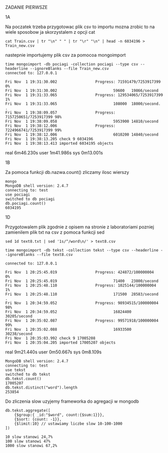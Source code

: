 ZADANIE PIERWSZE

1A

Na poczatek trzeba przygotowac plik csv to importu mozna zrobic to na wiele sposobow ja skorzystalem z opcji cat 
```
cat Train.csv | tr "\n" " " | tr "\r" "\n" | head -n 6034196 > Train_new.csv
```
nastepnie importujemy plik csv za pomocoa mongoimport 
```
time mongoimport -db pociagi -collection pociagi --type csv --headerline --ignoreBlanks --file Train_new.csv
connected to: 127.0.0.1
```
```
Fri Nov  1 19:31:30.002                 Progress: 71591479/7253917399   0%
Fri Nov  1 19:31:30.002                         59600   19866/second
Fri Nov  1 19:31:33.065                 Progress: 129534065/7253917399  1%
Fri Nov  1 19:31:33.065                         108000  18000/second.
.            
Fri Nov  1 19:38:09.057                 Progress: 7157250651/7253917399 98%
Fri Nov  1 19:38:09.058                         5953900 14810/second
Fri Nov  1 19:38:12.006                 Progress: 7224966741/7253917399 99%
Fri Nov  1 19:38:12.006                         6010200 14840/second
Fri Nov  1 19:38:13.205 check 9 6034196
Fri Nov  1 19:38:13.413 imported 6034195 objects
```
real    6m46.230s
user    1m41.986s
sys     0m13.001s



1B

Za pomoca funkcji db.nazwa.count() zliczamy ilosc wierszy
```
mongo
MongoDB shell version: 2.4.7
connecting to: test
use pociagi
switched to db pociagi
db.pociagi.count()
6034195
```



1D

Przygotowalem plik zgodnie z opisem na stronie z laboratoriami pozniej zamienilem plik txt na csv z pomoca funkcji sed
```
sed 1d text8.txt | sed '1s/^/word\n/' > text8.csv
```
```
time mongoimport -db tekst -collection tekst --type csv --headerline --ignoreBlanks --file text8.csv
```
```
connected to: 127.0.0.1

Fri Nov  1 20:25:45.019                 Progress: 424872/100000004      0%
Fri Nov  1 20:25:45.019                         71400   23800/second
Fri Nov  1 20:25:48.110                 Progress: 1025144/100000004     1%
Fri Nov  1 20:25:48.110                         171500  28583/second
.
Fri Nov  1 20:34:59.052                 Progress: 98934515/100000004    98%
Fri Nov  1 20:34:59.052                         16824400        30205/second
Fri Nov  1 20:35:02.087                 Progress: 99571918/100000004    99%
Fri Nov  1 20:35:02.088                         16933500        30238/second
Fri Nov  1 20:35:03.992 check 9 17005208
Fri Nov  1 20:35:04.205 imported 17005207 objects
```

real    9m21.440s
user    0m50.667s
sys     0m8.109s

```
MongoDB shell version: 2.4.7
connecting to: test
use tekst
switched to db tekst
db.tekst.count()
17005207
db.tekst.distinct("word").length
253854
```

Do zliczenia slow uzyjemy frameworka do agregacji w mongodb
```
db.tekst.aggregate([ 
    {$group:{ _id:"$word", count:{$sum:1}}}, 
    {$sort: {count: -1}}, 
    {$limit:10} // ustawiamy liczbe slow 10-100-1000
])
```
```
10 slow stanowi 24,7%
100 slow stanowi 47%
1000 slow stanowi 67,2%
```


